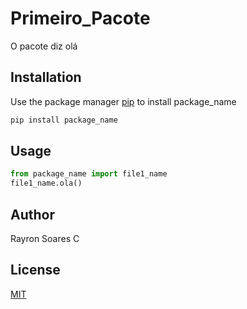 # Primeiro_Pacote

O pacote diz olá

## Installation

Use the package manager [pip](https://pip.pypa.io/en/stable/) to install package_name

```bash
pip install package_name
```

## Usage

```python
from package_name import file1_name
file1_name.ola()
```

## Author
Rayron Soares C

## License
[MIT](https://choosealicense.com/licenses/mit/)
